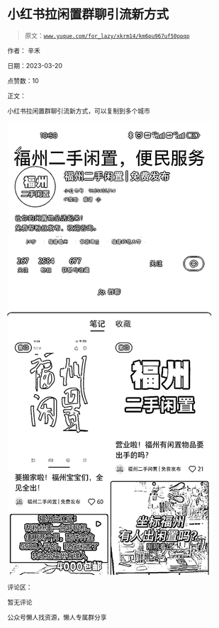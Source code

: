 # 小红书拉闲置群聊引流新方式

> 原文：[`www.yuque.com/for_lazy/xkrm14/km6pu967uf50ppqp`](https://www.yuque.com/for_lazy/xkrm14/km6pu967uf50ppqp)

作者： 辛禾

日期：2023-03-20

点赞数：10

正文：

小红书拉闲置群聊引流新方式，可以复制到多个城市

![](img/936256b651f018836a8cb64232eb5c02.png)  

评论区：

暂无评论

公众号懒人找资源，懒人专属群分享

